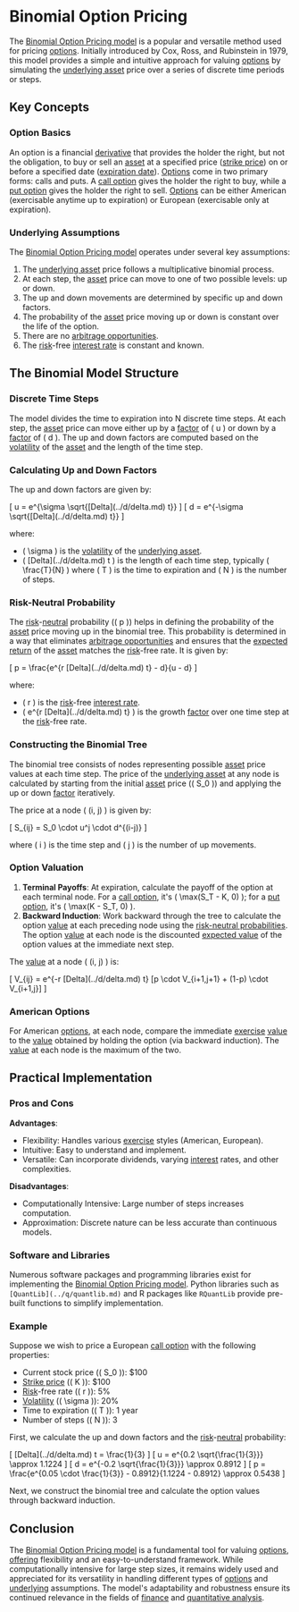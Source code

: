 # Binomial Option Pricing

The [Binomial Option Pricing model](../b/binomial_option_pricing_model.md) is a popular and versatile method used for pricing [options](../o/options.md). Initially introduced by Cox, Ross, and Rubinstein in 1979, this model provides a simple and intuitive approach for valuing [options](../o/options.md) by simulating the [underlying asset](../u/underlying_asset.md) price over a series of discrete time periods or steps.

## Key Concepts

### Option Basics

An option is a financial [derivative](../d/derivative.md) that provides the holder the right, but not the obligation, to buy or sell an [asset](../a/asset.md) at a specified price ([strike price](../s/strike_price.md)) on or before a specified date ([expiration date](../e/expiration_date.md)). [Options](../o/options.md) come in two primary forms: calls and puts. A [call option](../c/call_option.md) gives the holder the right to buy, while a [put option](../p/put.md) gives the holder the right to sell. [Options](../o/options.md) can be either American (exercisable anytime up to expiration) or European (exercisable only at expiration).

### Underlying Assumptions

The [Binomial Option Pricing model](../b/binomial_option_pricing_model.md) operates under several key assumptions:
1. The [underlying asset](../u/underlying_asset.md) price follows a multiplicative binomial process.
2. At each step, the [asset](../a/asset.md) price can move to one of two possible levels: up or down.
3. The up and down movements are determined by specific up and down factors.
4. The probability of the [asset](../a/asset.md) price moving up or down is constant over the life of the option.
5. There are no [arbitrage opportunities](../a/arbitrage_opportunities.md).
6. The [risk](../r/risk.md)-free [interest rate](../i/interest_rate.md) is constant and known.

## The Binomial Model Structure

### Discrete Time Steps

The model divides the time to expiration into N discrete time steps. At each step, the [asset](../a/asset.md) price can move either up by a [factor](../f/factor.md) of \( u \) or down by a [factor](../f/factor.md) of \( d \). The up and down factors are computed based on the [volatility](../v/volatility.md) of the [asset](../a/asset.md) and the length of the time step.

### Calculating Up and Down Factors

The up and down factors are given by:

\[ u = e^{\sigma \sqrt{\[Delta](../d/delta.md) t}} \]
\[ d = e^{-\sigma \sqrt{\[Delta](../d/delta.md) t}} \]

where:
- \( \sigma \) is the [volatility](../v/volatility.md) of the [underlying asset](../u/underlying_asset.md).
- \( \[Delta](../d/delta.md) t \) is the length of each time step, typically \( \frac{T}{N} \) where \( T \) is the time to expiration and \( N \) is the number of steps.

### Risk-Neutral Probability

The [risk](../r/risk.md)-[neutral](../n/neutral.md) probability (\( p \)) helps in defining the probability of the [asset](../a/asset.md) price moving up in the binomial tree. This probability is determined in a way that eliminates [arbitrage opportunities](../a/arbitrage_opportunities.md) and ensures that the [expected return](../e/expected_return.md) of the [asset](../a/asset.md) matches the [risk](../r/risk.md)-free rate. It is given by:

\[ p = \frac{e^{r \[Delta](../d/delta.md) t} - d}{u - d} \]

where:
- \( r \) is the [risk](../r/risk.md)-free [interest rate](../i/interest_rate.md).
- \( e^{r \[Delta](../d/delta.md) t} \) is the growth [factor](../f/factor.md) over one time step at the [risk](../r/risk.md)-free rate.

### Constructing the Binomial Tree

The binomial tree consists of nodes representing possible [asset](../a/asset.md) price values at each time step. The price of the [underlying asset](../u/underlying_asset.md) at any node is calculated by starting from the initial [asset](../a/asset.md) price (\( S_0 \)) and applying the up or down [factor](../f/factor.md) iteratively.

The price at a node \( (i, j) \) is given by:

\[ S_{ij} = S_0 \cdot u^j \cdot d^{(i-j)} \]

where \( i \) is the time step and \( j \) is the number of up movements.

### Option Valuation

1. **Terminal Payoffs**: At expiration, calculate the payoff of the option at each terminal node. For a [call option](../c/call_option.md), it's \( \max(S_T - K, 0) \); for a [put option](../p/put.md), it's \( \max(K - S_T, 0) \).
2. **Backward Induction**: Work backward through the tree to calculate the option [value](../v/value.md) at each preceding node using the [risk-neutral probabilities](../r/risk-neutral_probabilities.md). The option [value](../v/value.md) at each node is the discounted [expected value](../e/expected_value.md) of the option values at the immediate next step.

The [value](../v/value.md) at a node \( (i, j) \) is:

\[ V_{ij} = e^{-r \[Delta](../d/delta.md) t} [p \cdot V_{i+1,j+1} + (1-p) \cdot V_{i+1,j}] \]

### American Options

For American [options](../o/options.md), at each node, compare the immediate [exercise](../e/exercise.md) [value](../v/value.md) to the [value](../v/value.md) obtained by holding the option (via backward induction). The [value](../v/value.md) at each node is the maximum of the two.

## Practical Implementation

### Pros and Cons

**Advantages**:
- Flexibility: Handles various [exercise](../e/exercise.md) styles (American, European).
- Intuitive: Easy to understand and implement.
- Versatile: Can incorporate dividends, varying [interest](../i/interest.md) rates, and other complexities.

**Disadvantages**:
- Computationally Intensive: Large number of steps increases computation.
- Approximation: Discrete nature can be less accurate than continuous models.

### Software and Libraries

Numerous software packages and programming libraries exist for implementing the [Binomial Option Pricing model](../b/binomial_option_pricing_model.md). Python libraries such as `[QuantLib](../q/quantlib.md)` and R packages like `RQuantLib` provide pre-built functions to simplify implementation.

### Example

Suppose we wish to price a European [call option](../c/call_option.md) with the following properties:
- Current stock price (\( S_0 \)): $100
- [Strike price](../s/strike_price.md) (\( K \)): $100
- [Risk](../r/risk.md)-free rate (\( r \)): 5%
- [Volatility](../v/volatility.md) (\( \sigma \)): 20%
- Time to expiration (\( T \)): 1 year
- Number of steps (\( N \)): 3

First, we calculate the up and down factors and the [risk](../r/risk.md)-[neutral](../n/neutral.md) probability:

\[ \[Delta](../d/delta.md) t = \frac{1}{3} \]
\[ u = e^{0.2 \sqrt{\frac{1}{3}}} \approx 1.1224 \]
\[ d = e^{-0.2 \sqrt{\frac{1}{3}}} \approx 0.8912 \]
\[ p = \frac{e^{0.05 \cdot \frac{1}{3}} - 0.8912}{1.1224 - 0.8912} \approx 0.5438 \]

Next, we construct the binomial tree and calculate the option values through backward induction.

## Conclusion

The [Binomial Option Pricing model](../b/binomial_option_pricing_model.md) is a fundamental tool for valuing [options](../o/options.md), [offering](../o/offering.md) flexibility and an easy-to-understand framework. While computationally intensive for large step sizes, it remains widely used and appreciated for its versatility in handling different types of [options](../o/options.md) and [underlying](../u/underlying.md) assumptions. The model's adaptability and robustness ensure its continued relevance in the fields of [finance](../f/finance.md) and [quantitative analysis](../q/quantitative_analysis.md).